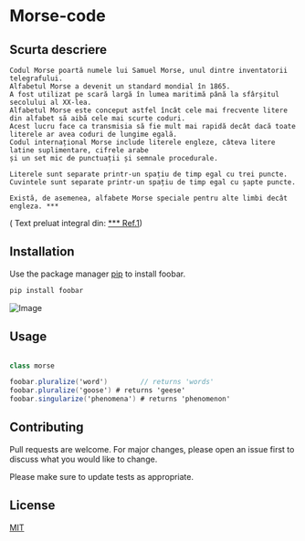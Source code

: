 # Morse-code

## Scurta descriere

    Codul Morse poartă numele lui Samuel Morse, unul dintre inventatorii telegrafului.
    Alfabetul Morse a devenit un standard mondial în 1865.
    A fost utilizat pe scară largă în lumea maritimă până la sfârșitul secolului al XX-lea.
    Alfabetul Morse este conceput astfel încât cele mai frecvente litere din alfabet să aibă cele mai scurte coduri.
    Acest lucru face ca transmisia să fie mult mai rapidă decât dacă toate literele ar avea coduri de lungime egală.
    Codul internațional Morse include literele engleze, câteva litere latine suplimentare, cifrele arabe 
    și un set mic de punctuații și semnale procedurale.

    Literele sunt separate printr-un spațiu de timp egal cu trei puncte.
    Cuvintele sunt separate printr-un spațiu de timp egal cu șapte puncte.
    
    Există, de asemenea, alfabete Morse speciale pentru alte limbi decât engleza. ***
    
   
  ( Text preluat integral din: [***  Ref.1](https://www.boxentriq.com/code-breaking/morse-code/))
     


## Installation

Use the package manager [pip](https://www.google.com/url?sa=t&rct=j&q=&esrc=s&source=web&cd=&ved=2ahUKEwiqlPTl78_rAhUkzoUKHeaoA-0QFjACegQIAxAB&url=http%3A%2F%2Fwww.ancom.org.ro%2Fuploads%2Flinks_files%2FCallbook_25_09_2017.xlsx&usg=AOvVaw2BHfzjh9JwISg4VhpMgbCu) to install foobar.

```bash
pip install foobar
```
![Image](https://www.boxentriq.com/img/morse-code/morse-code-overview.png)

## Usage

```cs

class morse

foobar.pluralize('word')        // returns 'words'
foobar.pluralize('goose') # returns 'geese'
foobar.singularize('phenomena') # returns 'phenomenon'
```

## Contributing
Pull requests are welcome. For major changes, please open an issue first to discuss what you would like to change.

Please make sure to update tests as appropriate.

## License
[MIT](https://choosealicense.com/licenses/mit/)
